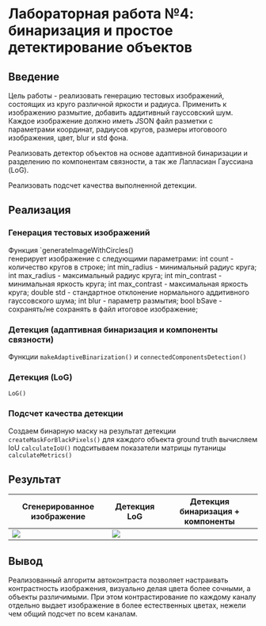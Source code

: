 # Лабораторная работа №4: бинаризация и простое детектирование объектов

## Введение
Цель работы - реализовать генерацию тестовых изображений, состоящих из круго различной яркости и радиуса. Применить к изображению размытие, добавить аддитивный гауссовский шум. Каждое изображение должно иметь JSON файл разметки с параметрами координат, радиусов кругов, размеры итоговоого изображения, цвет, blur и std фона.

Реализовать детектор объектов на основе адаптивной бинаризации и разделению по компонентам связности, а так же Лапласиан Гауссиана (LoG).

Реализовать подсчет качества выполненной детекции.


## Реализация

### Генерация тестовых изображений
Функция `generateImageWithCircles()  
генерирует изображение с следующими параметрами:
int count - количество кругов в строке;
int min_radius - минимальный радиус круга;
int max_radius - максимальный радиус круга;
int min_contrast - минимальная яркость круга;
int max_contrast - максимальная яркость круга;
double std - стандартное отклонение нормального аддитивного гауссовского шума;
int blur - параметр размытия;
 bool bSave - сохранять/не сохранять в файл итоговое изображение;

### Детекция (адаптивная бинаризация и компоненты связности)
Функции `makeAdaptiveBinarization()` и `connectedComponentsDetection()`

### Детекция (LoG)
`LoG()`

### Подсчет качества детекции
Создаем бинарную маску на результат детекции `createMaskForBlackPixels()`
для каждого объекта ground truth вычисляем IoU `calculateIoU()`
подситываем показатели матрицы путаницы `calculateMetrics()`


## Результат

| Сгенерированное изображение | Детекция LoG | Детекция бинаризация + компоненты |
|----------------------|------------|----------------|
| ![](https://github.com/zhuzzzhha/misis2024s-21-03-zhukova-a-v/tree/main/images/lab_1/initial_img.png) | ![](https://github.com/zhuzzzhha/misis2024s-21-03-zhukova-a-v/tree/main/images/lab_1/log_img.png) | ![]() |





## Вывод
Реализованный алгоритм автоконтраста позволяет настраивать контрастность изображения, визуально делая цвета более сочными, а объекты различимыми. При этом контрастирование по каждому каналу отдельно выдает изображение в более естественных цветах, нежели чем общий подсчет по всем каналам.
